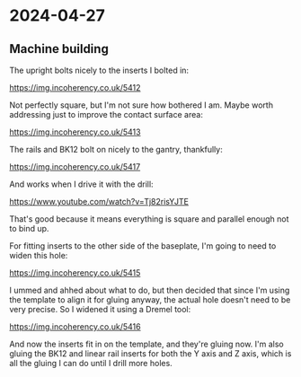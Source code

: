 # 2024-04-27

## Machine building

The upright bolts nicely to the inserts I bolted in:

https://img.incoherency.co.uk/5412

Not perfectly square, but I'm not sure how bothered I am. Maybe worth addressing
just to improve the contact surface area:

https://img.incoherency.co.uk/5413

The rails and BK12 bolt on nicely to the gantry, thankfully:

https://img.incoherency.co.uk/5417

And works when I drive it with the drill:

https://www.youtube.com/watch?v=Tj82risYJTE

That's good because it means everything is square and parallel enough not to bind up.

For fitting inserts to the other side of the baseplate, I'm going to need to widen this hole:

https://img.incoherency.co.uk/5415

I ummed and ahhed about what to do, but then decided that since I'm using the template to align it
for gluing anyway, the actual hole doesn't need to be very precise. So I widened it using a Dremel
tool:

https://img.incoherency.co.uk/5416

And now the inserts fit in on the template, and they're gluing now. I'm also gluing the
BK12 and linear rail inserts for both the Y axis and Z axis, which is all the gluing I can do until
I drill more holes.
